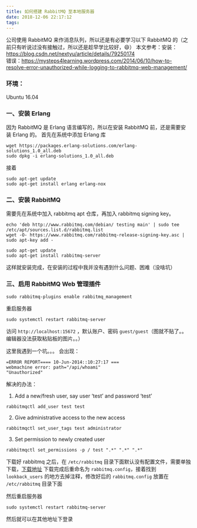 ```yaml
---
title: 如何搭建 RabbitMQ 至本地服务器
date: 2018-12-06 22:17:12
tags:
---
```

公司使用 RabbitMQ 来作消息队列，所以还是有必要学习以下 RabbitMQ 的（之前只有听说过没有接触过，所以还是趁早学比较好，😄）
本文参考：安装：https://blog.csdn.net/nextyu/article/details/79250174 <br>
错误：https://mysteps4learning.wordpress.com/2014/06/10/how-to-resolve-error-unauthorized-while-logging-to-rabbitmq-web-management/
### 环境：
Ubuntu 16.04
### 一、安装 Erlang
因为 RabbitMQ 是 Erlang 语言编写的，所以在安装 RabbitMQ 前，还是需要安装 Erlang 的。
首先在系统中添加 Erlang 库
```
wget https://packages.erlang-solutions.com/erlang-solutions_1.0_all.deb
sudo dpkg -i erlang-solutions_1.0_all.deb
```
接着
```
sudo apt-get update
sudo apt-get install erlang erlang-nox
```

### 二、安装 RabbitMQ
需要先在系统中加入 rabbitmq apt 仓库，再加入 rabbitmq signing key。
```shell
echo 'deb http://www.rabbitmq.com/debian/ testing main' | sudo tee /etc/apt/sources.list.d/rabbitmq.list
wget -O- https://www.rabbitmq.com/rabbitmq-release-signing-key.asc | sudo apt-key add -

sudo apt-get update
sudo apt-get install rabbitmq-server
```

这样就安装完成，在安装的过程中我并没有遇到什么问题、困难（没啥坑）

### 三、启用 RabbitMQ Web 管理插件
```shell
sudo rabbitmq-plugins enable rabbitmq_management
```
重启服务器
```shell
sudo systemctl restart rabbitmq-server
```
访问 `http://localhost:15672` ，默认账户、密码 `guest/guest`（图就不贴了。。编辑器没法获取粘贴板的图片。。）

这里我遇到一个坑。。。
会出现：
```shell
=ERROR REPORT==== 10-Jun-2014::10:27:17 ===
webmachine error: path="/api/whoami"
"Unauthorized"
```
解决的办法：
1. Add a new/fresh user, say user ‘test’ and password ‘test’
```shell
rabbitmqctl add_user test test
```
2.  Give administrative access to the new access
```shell
rabbitmqctl set_user_tags test administrator
```
3.  Set permission to newly created user
```shell
rabbitmqctl set_permissions -p / test ".*" ".*" ".*"
```
下载好 rabbitmq 之后，在 `/etc/rabbitmq` 目录下面默认没有配置文件，需要单独下载，[下载地址](https://github.com/rabbitmq/rabbitmq-server/blob/master/docs/rabbitmq.conf.example)
下载完成后重命名为 `rabbitmq.config`，接着找到 `lookback_users` 的地方去掉注释，修改好后的 `rabbitmq.config` 放置在 `/etc/rabbitmq` 目录下面

然后重启服务器
```shell
sudo systemctl restart rabbitmq-server
```
然后就可以在其他地址下登录
